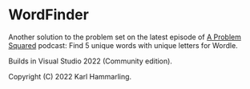 # WordFinder

Another solution to the problem set on the latest episode of [A Problem Squared](https://aproblemsquared.libsyn.com/038-fldxt-in-wordle-and-improv-tact-hurdle) podcast: Find 5 unique words with unique letters for Wordle.

Builds in Visual Studio 2022 (Community edition).

Copyright (C) 2022 Karl Hammarling.
